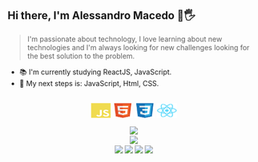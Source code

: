 ## Hi there, I'm Alessandro Macedo 👋🖐️ 

> I'm passionate about technology, I love learning about new technologies and I'm always looking for new challenges looking for the best solution to the problem.

* 📚 I'm currently studying ReactJS, JavaScript.
* 🚀 My next steps is: JavaScript, Html, CSS.
<br><br>

<div id="all" >


 <div class="ferramentas" style="display: inline_block" margin="auto" align="center" >
  <img align="center" alt="Ale-Js" title="JavaScript" height="30" width="40" src="https://raw.githubusercontent.com/devicons/devicon/master/icons/javascript/javascript-plain.svg">
  <img align="center" alt="Ale-HTML" title="html5" height="30" width="40" src="https://raw.githubusercontent.com/devicons/devicon/master/icons/html5/html5-original.svg">
  <img align="center" alt="Ale-CSS" title="css3" height="30" width="40" src="https://raw.githubusercontent.com/devicons/devicon/master/icons/css3/css3-original.svg">
    <img align="center" alt="Ale-react" title="react" height="30" width="40" src="https://raw.githubusercontent.com/devicons/devicon/master/icons/react/react-original.svg"><br><br>


  
 
 
  <div class="desempenho" style="display: inline;">
  <a href="https://github.com/Ale-Macedo" >
    <div style="display: inline;" ><img heigh="180em" src="https://github-readme-stats.vercel.app/api?username=Ale-Macedo&theme=dracula&show_icons=true&include_all_commits=true&count_private=true"/></div><br>
    <div style="display: inline;" ><img heigh="180em" src="https://github-readme-stats.vercel.app/api/top-langs/?username=Ale-Macedo&layout=compact&langs_count=16&theme=dracula"/></div>
</div><br>
  

<div class="contatos" align="center"> 
  <a href="https://www.instagram.com/_ale_luiz_/" target="_blank"><img src="https://img.shields.io/badge/-Instagram-%23E4405F?style=for-the-badge&logo=instagram&logoColor=white" target="_blank"></a>
 <a href="https://discord.gg/WaBqhBhm" target="_blank"><img src="https://img.shields.io/badge/Discord-7289DA?style=for-the-badge&logo=discord&logoColor=white" target="_blank"></a> 
  <a href = "mailto:igorsalvador0621@gmail.com"><img src="https://img.shields.io/badge/-Gmail-%23333?style=for-the-badge&logo=gmail&logoColor=white" target="_blank"></a>
  <a href="https://www.linkedin.com/in/igor-henrique-salvador-b915a31b4/" target="_blank"><img src="https://img.shields.io/badge/-LinkedIn-%230077B5?style=for-the-badge&logo=linkedin&logoColor=white" target="_blank"></a> 
</div><br>
    

</div><br><br>
  


            
 
